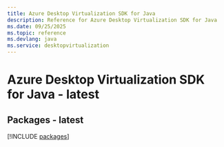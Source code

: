 ```yaml
---
title: Azure Desktop Virtualization SDK for Java
description: Reference for Azure Desktop Virtualization SDK for Java
ms.date: 09/25/2025
ms.topic: reference
ms.devlang: java
ms.service: desktopvirtualization
---
```

# Azure Desktop Virtualization SDK for Java - latest
## Packages - latest
[!INCLUDE [packages](desktop-virtualization-index.md)]